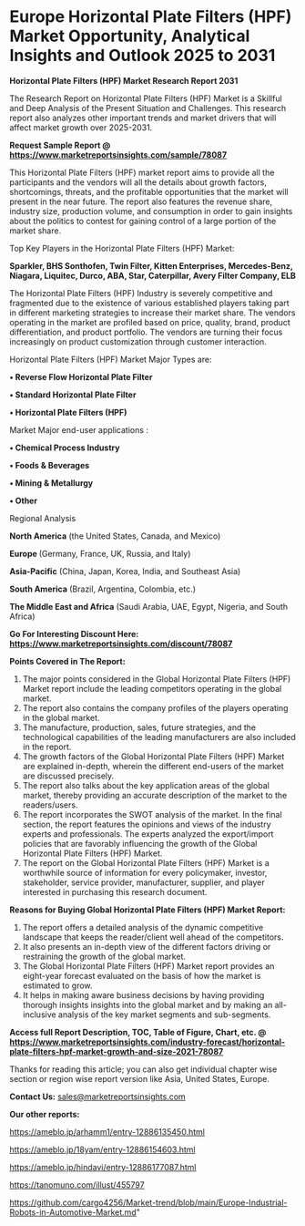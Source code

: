 # Europe Horizontal Plate Filters (HPF) Market Opportunity, Analytical Insights and Outlook 2025 to 2031

<strong>Horizontal Plate Filters (HPF) Market Research Report 2031</strong>

The Research Report on Horizontal Plate Filters (HPF) Market is a Skillful and Deep Analysis of the Present Situation and Challenges. This research report also analyzes other important trends and market drivers that will affect market growth over 2025-2031.

<strong>Request Sample Report @ <a href=https://www.marketreportsinsights.com/sample/78087>https://www.marketreportsinsights.com/sample/78087</a></strong>

This Horizontal Plate Filters (HPF) market report aims to provide all the participants and the vendors will all the details about growth factors, shortcomings, threats, and the profitable opportunities that the market will present in the near future. The report also features the revenue share, industry size, production volume, and consumption in order to gain insights about the politics to contest for gaining control of a large portion of the market share.

Top Key Players in the Horizontal Plate Filters (HPF) Market:

<strong>Sparkler, BHS Sonthofen, Twin Filter, Kitten Enterprises, Mercedes-Benz, Niagara, Liquitec, Durco, ABA, Star, Caterpillar, Avery Filter Company, ELB</strong>

The Horizontal Plate Filters (HPF) Industry is severely competitive and fragmented due to the existence of various established players taking part in different marketing strategies to increase their market share. The vendors operating in the market are profiled based on price, quality, brand, product differentiation, and product portfolio. The vendors are turning their focus increasingly on product customization through customer interaction.

Horizontal Plate Filters (HPF) Market Major Types are:

<strong>• Reverse Flow Horizontal Plate Filter

• Standard Horizontal Plate Filter

• Horizontal Plate Filters (HPF)</strong>

Market Major end-user applications :

<strong>• Chemical Process Industry

• Foods & Beverages

• Mining & Metallurgy

• Other</strong>

Regional Analysis

</u><strong><b>North America</b></strong> (the United States, Canada, and Mexico)

<strong><b>Europe </b></strong>(Germany, France, UK, Russia, and Italy)

<strong><b>Asia-Pacific</b></strong> (China, Japan, Korea, India, and Southeast Asia)

<strong><b>South America</b></strong> (Brazil, Argentina, Colombia, etc.)

<strong><b>The Middle East and Africa</b></strong> (Saudi Arabia, UAE, Egypt, Nigeria, and South Africa)

<strong>Go For Interesting Discount Here: <a href=https://www.marketreportsinsights.com/discount/78087>https://www.marketreportsinsights.com/discount/78087</a></strong>

<strong>Points Covered in The Report:</strong>
<ol>
  <li>The major points considered in the Global Horizontal Plate Filters (HPF) Market report include the leading competitors operating in the global market.</li>
  <li>The report also contains the company profiles of the players operating in the global market.</li>
  <li>The manufacture, production, sales, future strategies, and the technological capabilities of the leading manufacturers are also included in the report.</li>
  <li>The growth factors of the Global Horizontal Plate Filters (HPF) Market are explained in-depth, wherein the different end-users of the market are discussed precisely.</li>
  <li>The report also talks about the key application areas of the global market, thereby providing an accurate description of the market to the readers/users.</li>
  <li>The report incorporates the SWOT analysis of the market. In the final section, the report features the opinions and views of the industry experts and professionals. The experts analyzed the export/import policies that are favorably influencing the growth of the Global Horizontal Plate Filters (HPF) Market.</li>
  <li>The report on the Global Horizontal Plate Filters (HPF) Market is a worthwhile source of information for every policymaker, investor, stakeholder, service provider, manufacturer, supplier, and player interested in purchasing this research document.</li>
</ol>
<strong>Reasons for Buying Global Horizontal Plate Filters (HPF) Market Report:</strong>

<ol>
  <li>The report offers a detailed analysis of the dynamic competitive landscape that keeps the reader/client well ahead of the competitors.</li>
  <li>It also presents an in-depth view of the different factors driving or restraining the growth of the global market.</li>
  <li>The Global Horizontal Plate Filters (HPF) Market report provides an eight-year forecast evaluated on the basis of how the market is estimated to grow.</li>
  <li>It helps in making aware business decisions by having providing thorough insights insights into the global market and by making an all-inclusive analysis of the key market segments and sub-segments.</li>
</ol>
<strong>Access full Report Description, TOC, Table of Figure, Chart, etc. @ <a href=https://www.marketreportsinsights.com/industry-forecast/horizontal-plate-filters-hpf-market-growth-and-size-2021-78087>https://www.marketreportsinsights.com/industry-forecast/horizontal-plate-filters-hpf-market-growth-and-size-2021-78087</a></strong>


Thanks for reading this article; you can also get individual chapter wise section or region wise report version like Asia, United States, Europe.

<strong>Contact Us:</strong>
sales@marketreportsinsights.com

<strong>Our other reports:</strong>

<a href=https://ameblo.jp/arhamm1/entry-12886135450.html>https://ameblo.jp/arhamm1/entry-12886135450.html</a>

<a href=https://ameblo.jp/18yam/entry-12886154603.html>https://ameblo.jp/18yam/entry-12886154603.html</a>

<a href=https://ameblo.jp/hindavi/entry-12886177087.html>https://ameblo.jp/hindavi/entry-12886177087.html</a>

<a href=https://tanomuno.com/illust/455797>https://tanomuno.com/illust/455797</a>

<a href=https://github.com/cargo4256/Market-trend/blob/main/Europe-Industrial-Robots-in-Automotive-Market.md>https://github.com/cargo4256/Market-trend/blob/main/Europe-Industrial-Robots-in-Automotive-Market.md</a>"
